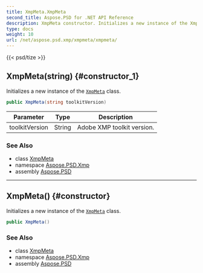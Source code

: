 ```yaml
---
title: XmpMeta.XmpMeta
second_title: Aspose.PSD for .NET API Reference
description: XmpMeta constructor. Initializes a new instance of the XmpMeta class
type: docs
weight: 10
url: /net/aspose.psd.xmp/xmpmeta/xmpmeta/
---
```

{{< psd/tize >}}
## XmpMeta(string) {#constructor_1}

Initializes a new instance of the [`XmpMeta`](../) class.

```csharp
public XmpMeta(string toolkitVersion)
```

| Parameter | Type | Description |
| --- | --- | --- |
| toolkitVersion | String | Adobe XMP toolkit version. |

### See Also

* class [XmpMeta](../)
* namespace [Aspose.PSD.Xmp](../../../aspose.psd.xmp/)
* assembly [Aspose.PSD](../../../)

---

## XmpMeta() {#constructor}

Initializes a new instance of the [`XmpMeta`](../) class.

```csharp
public XmpMeta()
```

### See Also

* class [XmpMeta](../)
* namespace [Aspose.PSD.Xmp](../../../aspose.psd.xmp/)
* assembly [Aspose.PSD](../../../)


